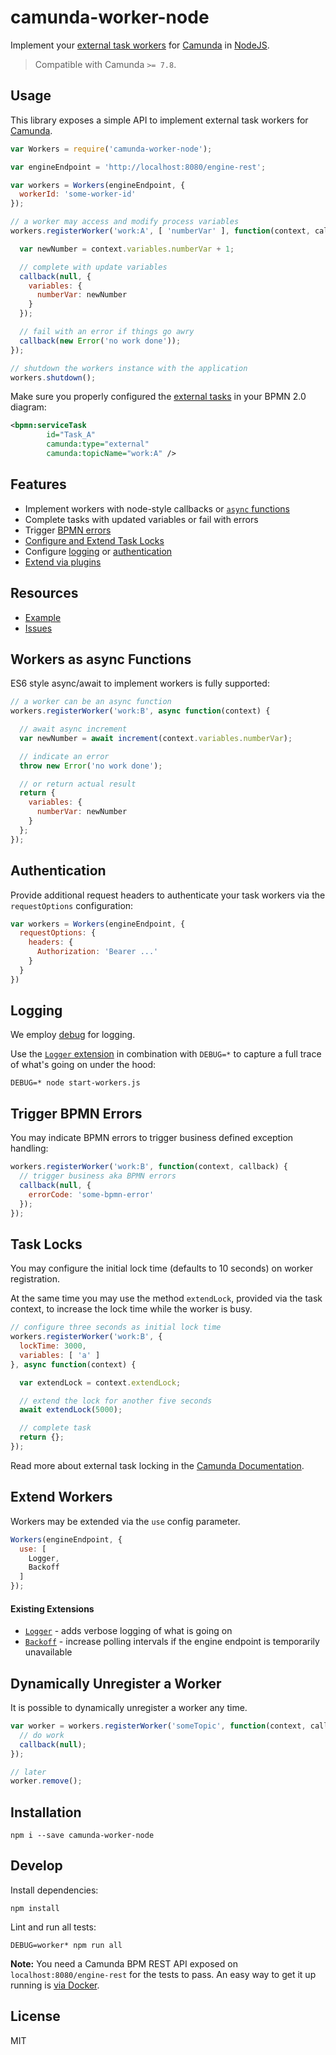 # camunda-worker-node

Implement your [external task workers](https://docs.camunda.org/manual/latest/user-guide/process-engine/external-tasks/) for [Camunda](http://camunda.org) in [NodeJS](https://nodejs.org/).

> Compatible with Camunda `>= 7.8`.


## Usage

This library exposes a simple API to implement external task workers for [Camunda](http://camunda.org).

```javascript
var Workers = require('camunda-worker-node');

var engineEndpoint = 'http://localhost:8080/engine-rest';

var workers = Workers(engineEndpoint, {
  workerId: 'some-worker-id'
});

// a worker may access and modify process variables
workers.registerWorker('work:A', [ 'numberVar' ], function(context, callback) {

  var newNumber = context.variables.numberVar + 1;

  // complete with update variables
  callback(null, {
    variables: {
      numberVar: newNumber
    }
  });

  // fail with an error if things go awry
  callback(new Error('no work done'));
});

// shutdown the workers instance with the application
workers.shutdown();
```

Make sure you properly configured the [external tasks](https://docs.camunda.org/manual/latest/user-guide/process-engine/external-tasks/) in your BPMN 2.0 diagram:

```xml
<bpmn:serviceTask
        id="Task_A"
        camunda:type="external"
        camunda:topicName="work:A" />
```


## Features

* Implement workers with node-style callbacks or [`async` functions](#workers-as-async-functions)
* Complete tasks with updated variables or fail with errors
* Trigger [BPMN errors](#trigger-bpmn-errors)
* [Configure and Extend Task Locks](#task-locks)
* Configure [logging](#logging) or [authentication](#authentication)
* [Extend via plugins](#extend-workers)


## Resources

* [Example](./example)
* [Issues](https://github.com/nikku/camunda-worker-node/issues)


## Workers as async Functions

ES6 style async/await to implement workers is fully supported:

```javascript
// a worker can be an async function
workers.registerWorker('work:B', async function(context) {

  // await async increment
  var newNumber = await increment(context.variables.numberVar);

  // indicate an error
  throw new Error('no work done');

  // or return actual result
  return {
    variables: {
      numberVar: newNumber
    }
  };
});
```


## Authentication

Provide additional request headers to authenticate your task workers via the `requestOptions` configuration:

```javascript
var workers = Workers(engineEndpoint, {
  requestOptions: {
    headers: {
      Authorization: 'Bearer ...'
    }
  }
})
```


## Logging

We employ [debug](https://www.npmjs.com/package/debug) for logging.

Use the [`Logger` extension](./lib/logger.js) in combination with `DEBUG=*` to capture a full trace of what's going on under the hood:

```
DEBUG=* node start-workers.js
```


## Trigger BPMN Errors

You may indicate BPMN errors to trigger business defined exception handling:

```javascript
workers.registerWorker('work:B', function(context, callback) {
  // trigger business aka BPMN errors
  callback(null, {
    errorCode: 'some-bpmn-error'
  });
});
```


## Task Locks

You may configure the initial lock time (defaults to 10 seconds) on worker registration.

At the same time you may use the method `extendLock`, provided via the task context,
to increase the lock time while the worker is busy.

```javascript
// configure three seconds as initial lock time
workers.registerWorker('work:B', {
  lockTime: 3000,
  variables: [ 'a' ]
}, async function(context) {

  var extendLock = context.extendLock;

  // extend the lock for another five seconds
  await extendLock(5000);

  // complete task
  return {};
});
```

Read more about external task locking in the [Camunda Documentation](https://docs.camunda.org/manual/latest/user-guide/process-engine/external-tasks/).


## Extend Workers

Workers may be extended via the `use` config parameter.

```javascript
Workers(engineEndpoint, {
  use: [
    Logger,
    Backoff
  ]
});
```

#### Existing Extensions

* [`Logger`](./lib/logger.js) - adds verbose logging of what is going on
* [`Backoff`](./lib/backoff.js) - increase polling intervals if the engine endpoint is temporarily unavailable


## Dynamically Unregister a Worker

It is possible to dynamically unregister a worker any time.

```javascript
var worker = workers.registerWorker('someTopic', function(context, callback) {
  // do work
  callback(null);
});

// later
worker.remove();
```


## Installation

```
npm i --save camunda-worker-node
```


## Develop

Install dependencies:

```
npm install
```

Lint and run all tests:

```
DEBUG=worker* npm run all
```

__Note:__ You need a Camunda BPM REST API exposed on `localhost:8080/engine-rest` for the tests to pass. An easy way to get it up running is [via Docker](https://github.com/camunda/docker-camunda-bpm-platform#get-started).


## License

MIT
